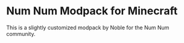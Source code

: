 # Num Num Modpack for Minecraft

This is a slightly customized modpack by Noble for the Num Num community.